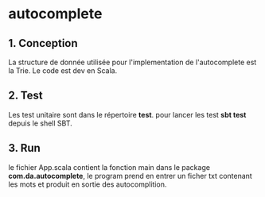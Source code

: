 # autocomplete

## 1. Conception
La structure de donnée utilisée pour l'implementation de l'autocomplete est la Trie.
Le code est dev en Scala.

## 2. Test
Les test unitaire sont dans le répertoire **test**. pour lancer les test **sbt test** depuis le shell SBT.

## 3. Run
le fichier App.scala contient la fonction main dans le package **com.da.autocomplete**, le program prend en entrer un ficher txt contenant les mots et produit en sortie des autocomplition.

